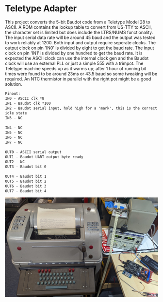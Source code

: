# Teletype Adapter

This project converts the 5-bit Baudot code from a Teletype Model 28 to ASCII. A ROM contains the lookup table to convert from US-TTY to ASCII, the character set is limited but does include the LTRS/NUMS functionality. The input serial data rate will be around 45 baud and the output was tested to work reliably at 1200. Both input and output require seperate clocks. The output clock on pin 'IN0' is divided by eight to get the baud rate. The input clock on pin 'IN1' is divided by one hundred to get the baud rate. It is expected the ASCII clock can use the internal clock gen and the Baudot clock will use an external PLL or just a simple 555 with a trimpot. The Teletype machine speeds up as it warms up; after 1 hour of running bit times were found to be around 23ms or 43.5 baud so some tweaking will be required. An NTC thermistor in parallel with the right pot might be a good solution.

```
Pinout:
IN0 - ASCII clk *8
IN1 - Baudot clk *100
IN2 - Baudot serial input, hold high for a 'mark', this is the correct idle state
IN3 - NC

IN4 - NC
IN5 - NC
IN6 - NC
IN7 - NC

OUT0 - ASCII serial output
OUT1 - Baudot UART output byte ready
OUT2 - NC
OUT3 - Baudot bit 0

OUT4 - Baudot bit 1
OUT5 - Baudot bit 2
OUT6 - Baudot bit 3
OUT7 - Baudot bit 4
```

![Iamge of teletype setup](https://github.com/Luthor2k/tt02-baudot/blob/main/teleprinter-test.jpg)
